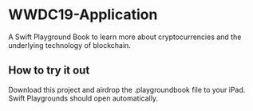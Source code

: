 # WWDC19-Application
A Swift Playground Book to learn more about cryptocurrencies and the underlying technology of blockchain.

## How to try it out
Download this project and airdrop the .playgroundbook file to your iPad. Swift Playgrounds should open automatically.
